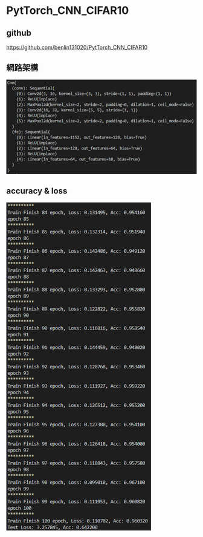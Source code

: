 # PytTorch_CNN_CIFAR10

## github
https://github.com/benlin131020/PytTorch_CNN_CIFAR10

## 網路架構
![Alt text](model.PNG)

## accuracy & loss
![Alt text](result.PNG)
